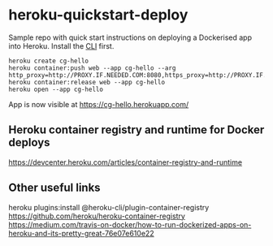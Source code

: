 # heroku-quickstart-deploy
Sample repo with quick start instructions on deploying a Dockerised app into Heroku.
Install the [CLI](https://devcenter.heroku.com/articles/heroku-cli) first.

```
heroku create cg-hello
heroku container:push web --app cg-hello --arg http_proxy=http://PROXY.IF.NEEDED.COM:8080,https_proxy=http://PROXY.IF.NEEDED.COM:8080
heroku container:release web --app cg-hello
heroku open --app cg-hello
```

App is now visible at https://cg-hello.herokuapp.com/  

## Heroku container registry and runtime for Docker deploys  
https://devcenter.heroku.com/articles/container-registry-and-runtime

## Other useful links
heroku plugins:install @heroku-cli/plugin-container-registry  
https://github.com/heroku/heroku-container-registry  
https://medium.com/travis-on-docker/how-to-run-dockerized-apps-on-heroku-and-its-pretty-great-76e07e610e22
